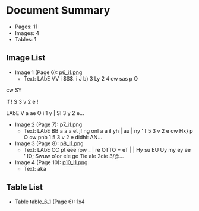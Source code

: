 # Document Summary

- Pages: 11
- Images: 4
- Tables: 1

## Image List

- Image 1 (Page 6): [p6_i1.png](pdf_images/p6_i1.png)
  - Text: LAbE VV
i $$$.
i J b) 3 Ly 2 4 cw sas
p O

cw SY

if ! S 3 v 2 e !

LAbE V
a ae
O
i 1 y | SI 3 y 2 e...
- Image 2 (Page 7): [p7_i1.png](pdf_images/p7_i1.png)
  - Text: LAbE BB
a a a et j! ng
onl a a
il yh | au | ny '
f 5 3 v 2 e
cw Hx}
p O
cw pnb
1 5 3 v 2 e
didhl: AN...
- Image 3 (Page 8): [p8_i1.png](pdf_images/p8_i1.png)
  - Text: LAbE CC
pt eee
row _ | re OTTO = eT |
| Hy su EU Uy my ey ee '
IO; Swuw o1or ele ge Tie ale 2cie 3/@...
- Image 4 (Page 10): [p10_i1.png](pdf_images/p10_i1.png)
  - Text: aka

## Table List

- Table table_6_1 (Page 6): 1x4
